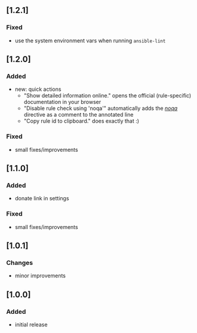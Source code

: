 ## [1.2.1]

### Fixed
- use the system environment vars when running `ansible-lint`

## [1.2.0]

### Added
- new: quick actions
  - "Show detailed information online." opens the official (rule-specific) documentation in your browser
  - "Disable rule check using 'noqa'" automatically adds the _[noqa](https://ansible-lint.readthedocs.io/usage/#muting-warnings-to-avoid-false-positives)_ directive as a comment to the annotated line 
  - "Copy rule id to clipboard." does exactly that :)
### Fixed
- small fixes/improvements

## [1.1.0]

### Added
- donate link in settings

### Fixed
- small fixes/improvements

## [1.0.1]

### Changes
- minor improvements

## [1.0.0]

### Added
- initial release
